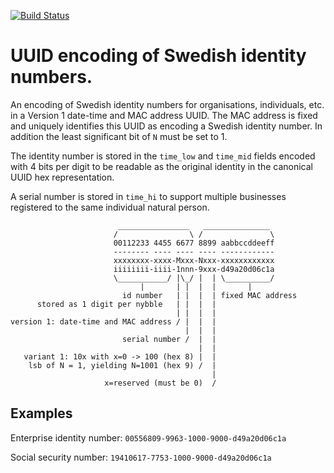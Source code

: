 [![Build Status](https://travis-ci.org/anob3it/person-uuid.svg?branch=master)](https://travis-ci.org/anob3it/person-uuid)

# UUID encoding of Swedish identity numbers.

An encoding of Swedish identity numbers for organisations, individuals,
etc. in a Version 1 date-time and MAC address UUID. The MAC address is fixed
and uniquely identifies this UUID as encoding a Swedish identity number.
In addition the least significant bit of `N` must be set to 1.

The identity number is stored in the `time_low` and `time_mid` fields
encoded with 4 bits per digit to be readable as the original identity
in the canonical UUID hex representation.

A serial number is stored in `time_hi` to support multiple businesses registered
to the same individual natural person.

```
                        ________________   _______________
                       /                \ /               \
                       00112233 4455 6677 8899 aabbccddeeff
                       -------- ---- ---- ---- ------------
                       xxxxxxxx-xxxx-Mxxx-Nxxx-xxxxxxxxxxxx
                       iiiiiiii-iiii-1nnn-9xxx-d49a20d06c1a
                       \___________/ |\_/ |  | \__________/
                             |       | |  |  |       |
                         id number   | |  |  | fixed MAC address
      stored as 1 digit per nybble   | |  |  |
                                     | |  |  |
version 1: date-time and MAC address / |  |  |
                                       |  |  |
                         serial number /  |  |
                                          |  |
   variant 1: 10x with x=0 -> 100 (hex 8) |  |
    lsb of N = 1, yielding N=1001 (hex 9) /  |
                                             |
                     x=reserved (must be 0)  /
```

## Examples

Enterprise identity number: `00556809-9963-1000-9000-d49a20d06c1a`

Social security number: `19410617-7753-1000-9000-d49a20d06c1a`



